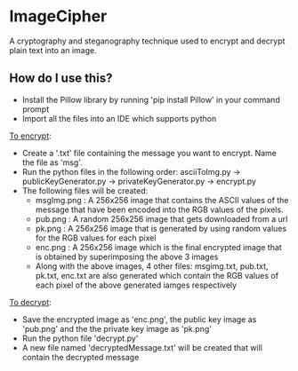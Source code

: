 # ImageCipher
A cryptography and steganography technique used to encrypt and decrypt plain text into an image.

<h2>How do I use this?</h2>
<ul>
  <li>Install the Pillow library by running 'pip install Pillow' in your command prompt</li>
  <li>Import all the files into an IDE which supports python</li>
</ul>
<u>To encrypt</u>: 
  <ul>
      <li>Create a '.txt' file containing the message you want to encrypt. Name the file as 'msg'.</li>
      <li>Run the python files in the following order: asciiToImg.py -> publicKeyGenerator.py -> privateKeyGenerator.py -> encrypt.py</li>
      <li>The following files will be created:
        <ul>
          <li>msgImg.png : A 256x256 image that contains the ASCII values of the message that have been encoded into the RGB values of the pixels.</li>
          <li>pub.png : A random 256x256 image that gets downloaded from a url</li>
          <li>pk.png : A 256x256 image that is generated by using random values for the RGB values for each pixel</li>
          <li>enc.png : A 256x256 image which is the final encrypted image that is obtained by superimposing the above 3 images</li>
          <li>Along with the above images, 4 other files: msgimg.txt, pub.txt, pk.txt, enc.txt are also generated which contain the RGB values of each pixel of the above generated iamges respectively</li>
        </ul>
  </ul>
<u>To decrypt</u>: 
  <ul>
    <li>Save the encrypted image as 'enc.png', the public key image as 'pub.png' and the the private key image as 'pk.png'</li>
    <li>Run the python file 'decrypt.py'</li>
    <li>A new file named 'decryptedMessage.txt' will be created that will contain the decrypted message</li>
  </ul>
  
  
